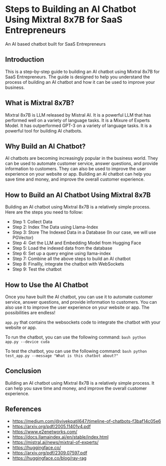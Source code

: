 # Steps to Building an AI Chatbot Using Mixtral 8x7B for SaaS Entrepreneurs
An AI based chatbot built for SaaS Entrepreneurs

## Introduction
This is a step-by-step guide to building an AI chatbot using Mixtral 8x7B for SaaS Entrepreneurs. The guide is designed to help you understand the process of building an AI chatbot and how it can be used to improve your business.

## What is Mixtral 8x7B?
Mixtral 8x7B is LLM released by Mistral AI. It is a powerful LLM that has performed well on a variety of language tasks. It is a Mixure of Experts Model. It has outperformed GPT-3 on a variety of language tasks. It is a powerful tool for building AI chatbots.

## Why Build an AI Chatbot?
AI chatbots are becoming increasingly popular in the business world. They can be used to automate customer service, answer questions, and provide information to customers. They can also be used to improve the user experience on your website or app. Building an AI chatbot can help you save time and money, and improve the overall customer experience.

## How to Build an AI Chatbot Using Mixtral 8x7B
Building an AI chatbot using Mixtral 8x7B is a relatively simple process. Here are the steps you need to follow:
- Step 1: Collect Data
- Step 2: Index The Data using Llama-Index
- Step 3: Store The Indexed Data in a Database (In our case, we will use PGVector)
- Step 4: Get the LLM and Embedding Model from Hugging Face
- Step 5: Load the indexed data from the database
- Step 6: Set up a query engine using llama-index
- Step 7: Combine all the above steps to build an AI chatbot
- Step 8: Finallly, integrate the chatbot with WebSockets
- Step 9: Test the chatbot

## How to Use the AI Chatbot
Once you have built the AI chatbot, you can use it to automate customer service, answer questions, and provide information to customers. You can also use it to improve the user experience on your website or app. The possibilities are endless!

`app.py` that contains the websockets code to integrate the chatbot with your website or app.

To run the chatbot, you can use the following command:
```bash python app.py --device cuda```

To test the chatbot, you can use the following command:
```bash python test_app.py --message "What is this chatbot about?"```

## Conclusion
Building an AI chatbot using Mixtral 8x7B is a relatively simple process. It can help you save time and money, and improve the overall customer experience. 

## References
- https://medium.com/@vivekpatil647/timeline-of-chatbots-f3baf14c05e6
- https://arxiv.org/pdf/2005.11401v4.pdf
- https://www.e2enetworks.com/
- https://docs.llamaindex.ai/en/stable/index.html
- https://mistral.ai/news/mixtral-of-experts/
- https://huggingface.co/
- https://arxiv.org/pdf/2309.07597.pdf
- https://huggingface.co/blog/ray-rag
